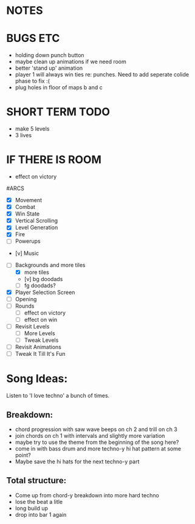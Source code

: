 NOTES
=====

  
# BUGS ETC
- holding down punch button
- maybe clean up animations if we need room
- better 'stand up' animation
- player 1 will always win ties re: punches. Need to add seperate colide phase to fix :(
- plug holes in floor of maps b and c

# SHORT TERM TODO 
- make 5 levels
- 3 lives

# IF THERE IS ROOM
- effect on victory

#ARCS
- [x] Movement
- [x] Combat
- [x] Win State
- [x] Vertical Scrolling
- [x] Level Generation
- [x] Fire
- [ ] Powerups
- [v] Music
- [ ] Backgrounds and more tiles
  - [x] more tiles
  - [v] bg doodads
  - [ ] fg doodads?
- [x] Player Selection Screen
- [ ] Opening
- [ ] Rounds
  - [ ] effect on victory
  - [ ] effect on win
- [ ] Revisit Levels
  - [ ] More Levels
  - [ ] Tweak Levels
- [ ] Revisit Animations
- [ ] Tweak It Till It's Fun

# Song Ideas:

Listen to 'I love techno' a bunch of times.
  
## Breakdown:
- chord progression with saw wave beeps on ch 2 and trill on ch 3
- join chords on ch 1 with intervals and slightly more variation
- maybe try to use the theme from the beginning of the song here?
- come in with bass drum and more techno-y hi hat pattern at some point? 
- Maybe save the hi hats for the next techno-y part

## Total structure:
- Come up from chord-y breakdown into more hard techno
- lose the beat a litle
- long build up
- drop into bar 1 again
